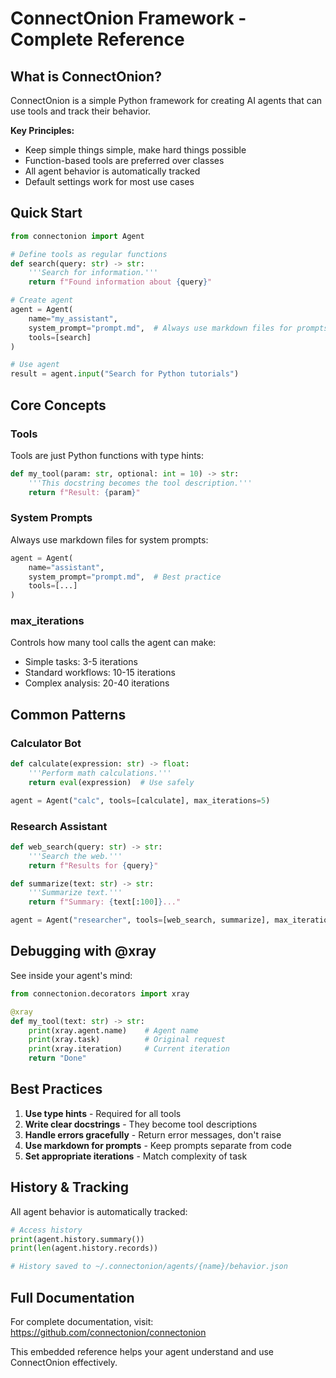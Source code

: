 # ConnectOnion Framework - Complete Reference

## What is ConnectOnion?

ConnectOnion is a simple Python framework for creating AI agents that can use tools and track their behavior.

**Key Principles:**
- Keep simple things simple, make hard things possible
- Function-based tools are preferred over classes
- All agent behavior is automatically tracked
- Default settings work for most use cases

## Quick Start

```python
from connectonion import Agent

# Define tools as regular functions
def search(query: str) -> str:
    '''Search for information.'''
    return f"Found information about {query}"

# Create agent
agent = Agent(
    name="my_assistant",
    system_prompt="prompt.md",  # Always use markdown files for prompts
    tools=[search]
)

# Use agent
result = agent.input("Search for Python tutorials")
```

## Core Concepts

### Tools
Tools are just Python functions with type hints:
```python
def my_tool(param: str, optional: int = 10) -> str:
    '''This docstring becomes the tool description.'''
    return f"Result: {param}"
```

### System Prompts
Always use markdown files for system prompts:
```python
agent = Agent(
    name="assistant",
    system_prompt="prompt.md",  # Best practice
    tools=[...]
)
```

### max_iterations
Controls how many tool calls the agent can make:
- Simple tasks: 3-5 iterations
- Standard workflows: 10-15 iterations
- Complex analysis: 20-40 iterations

## Common Patterns

### Calculator Bot
```python
def calculate(expression: str) -> float:
    '''Perform math calculations.'''
    return eval(expression)  # Use safely

agent = Agent("calc", tools=[calculate], max_iterations=5)
```

### Research Assistant
```python
def web_search(query: str) -> str:
    '''Search the web.'''
    return f"Results for {query}"

def summarize(text: str) -> str:
    '''Summarize text.'''
    return f"Summary: {text[:100]}..."

agent = Agent("researcher", tools=[web_search, summarize], max_iterations=20)
```

## Debugging with @xray

See inside your agent's mind:
```python
from connectonion.decorators import xray

@xray
def my_tool(text: str) -> str:
    print(xray.agent.name)    # Agent name
    print(xray.task)          # Original request
    print(xray.iteration)     # Current iteration
    return "Done"
```

## Best Practices

1. **Use type hints** - Required for all tools
2. **Write clear docstrings** - They become tool descriptions
3. **Handle errors gracefully** - Return error messages, don't raise
4. **Use markdown for prompts** - Keep prompts separate from code
5. **Set appropriate iterations** - Match complexity of task

## History & Tracking

All agent behavior is automatically tracked:
```python
# Access history
print(agent.history.summary())
print(len(agent.history.records))

# History saved to ~/.connectonion/agents/{name}/behavior.json
```

## Full Documentation

For complete documentation, visit: https://github.com/connectonion/connectonion

This embedded reference helps your agent understand and use ConnectOnion effectively.